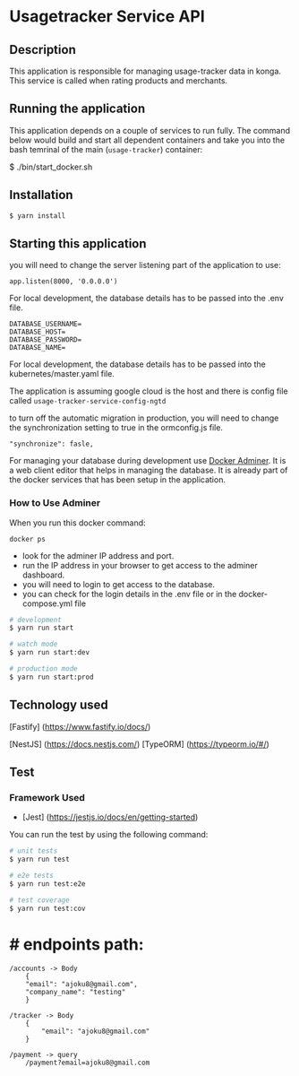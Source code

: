 # Usagetracker Service API

## Description
This application is responsible for managing usage-tracker data in konga. This service is called when rating products and merchants.

## Running the application
This application depends on a couple of services to run fully. The command below would build and start all dependent containers and take you into the bash temrinal of the main (`usage-tracker`) container:

$ ./bin/start_docker.sh

## Installation

```bash
$ yarn install
```

## Starting this application
you will need to change the server listening part of the application to use:
```
app.listen(8000, '0.0.0.0')
```
For local development, the database details has to be passed into the .env file.

```
DATABASE_USERNAME=
DATABASE_HOST=
DATABASE_PASSWORD=
DATABASE_NAME=
```
For local development, the database details has to be passed into the kubernetes/master.yaml file.

The application is assuming google cloud is the host and there is config file called `usage-tracker-service-config-ngtd`

to turn off the automatic migration in production, you will need to change the synchronization setting to true in the ormconfig.js file.
```
"synchronize": fasle,
```
For managing your database during development use [Docker Adminer](https://beta.docs.docker.com/samples/library/adminer/). It is a web client editor that helps in managing the database. It is already part of the docker services that has been setup in the application.

### How to Use Adminer
When you run this docker command:

```
docker ps
```
* look for the adminer IP address and port.
* run the IP address in your browser to get access to the adminer dashboard.
* you will need to login to get access to the database.
* you can check for the login details in the .env file or in the docker-compose.yml file

```bash
# development
$ yarn run start

# watch mode
$ yarn run start:dev

# production mode
$ yarn run start:prod
```
## Technology used
[Fastify] (https://www.fastify.io/docs/)

[NestJS] (https://docs.nestjs.com/)
[TypeORM] (https://typeorm.io/#/)

## Test

### Framework Used
* [Jest] (https://jestjs.io/docs/en/getting-started)

You can run the test by using the following command:

```bash
# unit tests
$ yarn run test

# e2e tests
$ yarn run test:e2e

# test coverage
$ yarn run test:cov
```


# # endpoints path:
``` 
/accounts -> Body
    {
    "email": "ajoku8@gmail.com",
    "company_name": "testing"
    }

/tracker -> Body
    {
        "email": "ajoku8@gmail.com"
    }

/payment -> query 
    /payment?email=ajoku8@gmail.com

```